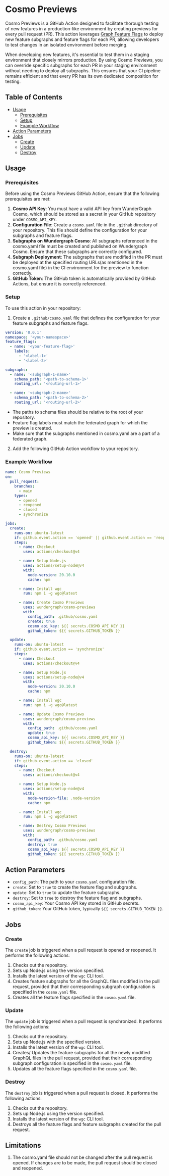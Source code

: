 # Cosmo Previews

Cosmo Previews is a GitHub Action designed to facilitate thorough testing of new features in a production-like environment by creating previews for every pull request (PR). This action leverages [Graph Feature Flags](https://cosmo-docs.wundergraph.com/concepts/feature-flags) to deploy new feature subgraphs and feature flags for each PR, allowing developers to test changes in an isolated environment before merging.

When developing new features, it's essential to test them in a staging environment that closely mirrors production. By using Cosmo Previews, you can override specific subgraphs for each PR in your staging environment without needing to deploy all subgraphs. This ensures that your CI pipeline remains efficient and that every PR has its own dedicated composition for testing.

## Table of Contents

- [Usage](#usage)
  - [Prerequisites](#prerequisites)
  - [Setup](#setup)
  - [Example Workflow](#example-workflow)
- [Action Parameters](#action-parameters)
- [Jobs](#jobs)
  - [Create](#create)
  - [Update](#update)
  - [Destroy](#destroy)

## Usage

### Prerequisites

Before using the Cosmo Previews GitHub Action, ensure that the following prerequisites are met:

1. **Cosmo API Key**: You must have a valid API key from WunderGraph Cosmo, which should be stored as a secret in your GitHub repository under `COSMO_API_KEY`.
2. **Configuration File**: Create a `cosmo.yaml` file in the `.github` directory of your repository. This file should define the configuration for your subgraphs and feature flags.
3. **Subgraphs on Wundergraph Cosmo**: All subgraphs referenced in the cosmo.yaml file must be created and published on Wundergraph Cosmo. Ensure that these subgraphs are correctly configured.
4. **Subgraph Deployment**: The subgraphs that are modified in the PR must be deployed at the specified routing URLs(as mentioned in the cosmo.yaml file) in the CI environment for the preview to function correctly.
5. **GitHub Token**: The GitHub token is automatically provided by GitHub Actions, but ensure it is correctly referenced.

### Setup

To use this action in your repository:

1. Create a `.github/cosmo.yaml` file that defines the configuration for your feature subgraphs and feature flags.

``` yaml 
version: '0.0.1'
namespace: '<your-namespace>'
feature_flags:
  - name: '<your-feature-flag>'
    labels:
      - '<label-1>'
      - '<label-2>'

subgraphs:
  - name: '<subgraph-1-name>'
    schema_path: '<path-to-schema-1>'
    routing_url: '<routing-url-1>'

  - name: '<subgraph-2-name>'
    schema_path: '<path-to-schema-2>'
    routing_url: '<routing-url-2>'
```
- The paths to schema files should be relative to the root of your repository.
- Feature flag labels must match the federated graph for which the preview is created.
- Make sure that the subgraphs mentioned in cosmo.yaml are a part of a federated graph.

2. Add the following GitHub Action workflow to your repository.

### Example Workflow

```yaml
name: Cosmo Previews
on:
  pull_request:
    branches:
      - main
    types:
      - opened
      - reopened
      - closed
      - synchronize

jobs:
  create:
    runs-on: ubuntu-latest
    if: github.event.action == 'opened' || github.event.action == 'reopened'
    steps:
      - name: Checkout
        uses: actions/checkout@v4

      - name: Setup Node.js
        uses: actions/setup-node@v4
        with:
          node-version: 20.10.0
          cache: npm

      - name: Install wgc
        run: npm i -g wgc@latest

      - name: Create Cosmo Previews
        uses: wundergraph/cosmo-previews
        with:
          config_path: .github/cosmo.yaml
          create: true
          cosmo_api_key: ${{ secrets.COSMO_API_KEY }}
          github_token: ${{ secrets.GITHUB_TOKEN }}

  update:
    runs-on: ubuntu-latest
    if: github.event.action == 'synchronize'
    steps:
      - name: Checkout
        uses: actions/checkout@v4

      - name: Setup Node.js
        uses: actions/setup-node@v4
        with:
          node-version: 20.10.0
          cache: npm

      - name: Install wgc
        run: npm i -g wgc@latest

      - name: Update Cosmo Previews
        uses: wundergraph/cosmo-previews
        with:
          config_path: .github/cosmo.yaml
          update: true
          cosmo_api_key: ${{ secrets.COSMO_API_KEY }}
          github_token: ${{ secrets.GITHUB_TOKEN }}

  destroy:
    runs-on: ubuntu-latest
    if: github.event.action == 'closed'
    steps:
      - name: Checkout
        uses: actions/checkout@v4

      - name: Setup Node.js
        uses: actions/setup-node@v4
        with:
          node-version-file: .node-version
          cache: npm

      - name: Install wgc
        run: npm i -g wgc@latest

      - name: Destroy Cosmo Previews
        uses: wundergraph/cosmo-previews
        with:
          config_path: .github/cosmo.yaml
          destroy: true
          cosmo_api_key: ${{ secrets.COSMO_API_KEY }}
          github_token: ${{ secrets.GITHUB_TOKEN }}
```

## Action Parameters

- `config_path`: The path to your `cosmo.yaml` configuration file.
- `create`: Set to `true` to create the feature flag and subgraphs.
- `update`: Set to `true` to update the feature subgraphs.
- `destroy`: Set to `true` to destroy the feature flag and subgraphs.
- `cosmo_api_key`: Your Cosmo API key stored in GitHub secrets.
- `github_token`: Your GitHub token, typically `${{ secrets.GITHUB_TOKEN }}`.

## Jobs

### Create

The `create` job is triggered when a pull request is opened or reopened. It performs the following actions:

1. Checks out the repository.
2. Sets up Node.js using the version specified.
3. Installs the latest version of the `wgc` CLI tool.
4. Creates feature subgraphs for all the GraphQL files modified in the pull request, provided that their corresponding subgraph configuration is specified in the `cosmo.yaml` file.
5. Creates all the feature flags specified in the `cosmo.yaml` file.

### Update

The `update` job is triggered when a pull request is synchronized. It performs the following actions:

1. Checks out the repository.
2. Sets up Node.js with the specified version.
3. Installs the latest version of the `wgc` CLI tool.
4. Creates/ Updates the feature subgraphs for all the newly modified GraphQL files in the pull request, provided that their corresponding subgraph configuration is specified in the `cosmo.yaml` file.
5. Updates all the feature flags specified in the `cosmo.yaml` file.

### Destroy

The `destroy` job is triggered when a pull request is closed. It performs the following actions:

1. Checks out the repository.
2. Sets up Node.js using the version specified.
3. Installs the latest version of the `wgc` CLI tool.
4. Destroys all the feature flags and feature subgraphs created for the pull request.

## Limitations

1. The cosmo.yaml file should not be changed after the pull request is opened. If changes are to be made, the pull request should be closed and reopened.